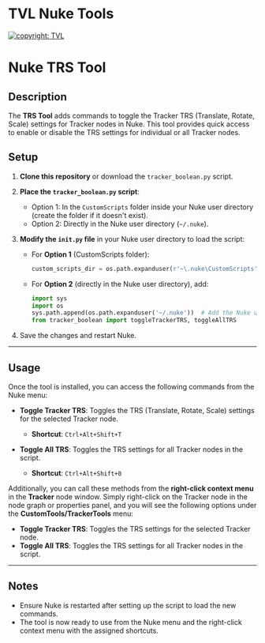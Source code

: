 # TVL Nuke Tools

[![copyright: TVL](https://img.shields.io/badge/Copyright-TVL-yellow.svg)](https://pluz21.itch.io/)

# Nuke TRS Tool

## Description

The **TRS Tool** adds commands to toggle the Tracker TRS (Translate, Rotate, Scale) settings for Tracker nodes in Nuke. This tool provides quick access to enable or disable the TRS settings for individual or all Tracker nodes.

## Setup

1. **Clone this repository** or download the `tracker_boolean.py` script.
2. **Place the `tracker_boolean.py` script**:
   - Option 1: In the `CustomScripts` folder inside your Nuke user directory (create the folder if it doesn't exist).
   - Option 2: Directly in the Nuke user directory (`~/.nuke`).

3. **Modify the `init.py` file** in your Nuke user directory to load the script:
   - For **Option 1** (CustomScripts folder):
     ```python
     custom_scripts_dir = os.path.expanduser(r'~\.nuke\CustomScripts')
     ```
   - For **Option 2** (directly in the Nuke user directory), add:
     ```python
     import sys
     import os
     sys.path.append(os.path.expanduser('~/.nuke'))  # Add the Nuke user directory to sys.path
     from tracker_boolean import toggleTrackerTRS, toggleAllTRS
     ```

4. Save the changes and restart Nuke.

---

## Usage

Once the tool is installed, you can access the following commands from the Nuke menu:

- **Toggle Tracker TRS**: Toggles the TRS (Translate, Rotate, Scale) settings for the selected Tracker node.
  - **Shortcut**: `Ctrl+Alt+Shift+T`
  
- **Toggle All TRS**: Toggles the TRS settings for all Tracker nodes in the script.
  - **Shortcut**: `Ctrl+Alt+Shift+0`

Additionally, you can call these methods from the **right-click context menu** in the **Tracker** node window. Simply right-click on the Tracker node in the node graph or properties panel, and you will see the following options under the **CustomTools/TrackerTools** menu:

- **Toggle Tracker TRS**: Toggles the TRS settings for the selected Tracker node.
- **Toggle All TRS**: Toggles the TRS settings for all Tracker nodes in the script.

---

## Notes

- Ensure Nuke is restarted after setting up the script to load the new commands.
- The tool is now ready to use from the Nuke menu and the right-click context menu with the assigned shortcuts.

